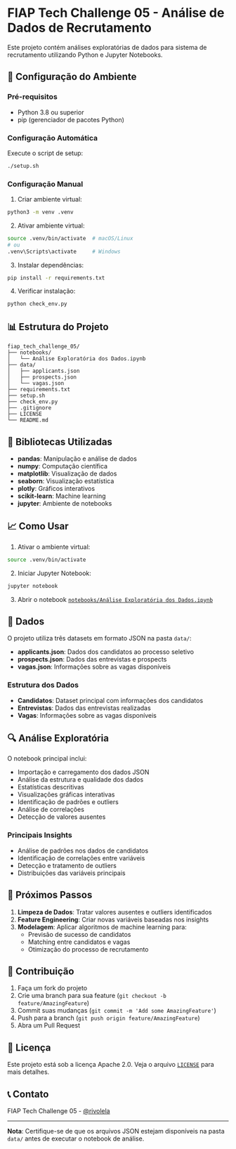 # FIAP Tech Challenge 05 - Análise de Dados de Recrutamento

Este projeto contém análises exploratórias de dados para sistema de recrutamento utilizando Python e Jupyter Notebooks.

## 🚀 Configuração do Ambiente

### Pré-requisitos
- Python 3.8 ou superior
- pip (gerenciador de pacotes Python)

### Configuração Automática
Execute o script de setup:
```bash
./setup.sh
```

### Configuração Manual
1. Criar ambiente virtual:
```bash
python3 -m venv .venv
```

2. Ativar ambiente virtual:
```bash
source .venv/bin/activate  # macOS/Linux
# ou
.venv\Scripts\activate     # Windows
```

3. Instalar dependências:
```bash
pip install -r requirements.txt
```

4. Verificar instalação:
```bash
python check_env.py
```

## 📊 Estrutura do Projeto

```
fiap_tech_challenge_05/
├── notebooks/
│   └── Análise Exploratória dos Dados.ipynb
├── data/
│   ├── applicants.json
│   ├── prospects.json
│   └── vagas.json
├── requirements.txt
├── setup.sh
├── check_env.py
├── .gitignore
├── LICENSE
└── README.md
```

## 🔧 Bibliotecas Utilizadas

- **pandas**: Manipulação e análise de dados
- **numpy**: Computação científica
- **matplotlib**: Visualização de dados
- **seaborn**: Visualização estatística
- **plotly**: Gráficos interativos
- **scikit-learn**: Machine learning
- **jupyter**: Ambiente de notebooks

## 📈 Como Usar

1. Ativar o ambiente virtual:
```bash
source .venv/bin/activate
```

2. Iniciar Jupyter Notebook:
```bash
jupyter notebook
```

3. Abrir o notebook [`notebooks/Análise Exploratória dos Dados.ipynb`](notebooks/Análise%20Exploratória%20dos%20Dados.ipynb)

## 📝 Dados

O projeto utiliza três datasets em formato JSON na pasta `data/`:
- **applicants.json**: Dados dos candidatos ao processo seletivo
- **prospects.json**: Dados das entrevistas e prospects
- **vagas.json**: Informações sobre as vagas disponíveis

### Estrutura dos Dados
- **Candidatos**: Dataset principal com informações dos candidatos
- **Entrevistas**: Dados das entrevistas realizadas  
- **Vagas**: Informações sobre as vagas disponíveis

## 🔍 Análise Exploratória

O notebook principal inclui:
- Importação e carregamento dos dados JSON
- Análise da estrutura e qualidade dos dados
- Estatísticas descritivas
- Visualizações gráficas interativas
- Identificação de padrões e outliers
- Análise de correlações
- Detecção de valores ausentes

### Principais Insights
- Análise de padrões nos dados de candidatos
- Identificação de correlações entre variáveis
- Detecção e tratamento de outliers
- Distribuições das variáveis principais

## 🔮 Próximos Passos

1. **Limpeza de Dados**: Tratar valores ausentes e outliers identificados
2. **Feature Engineering**: Criar novas variáveis baseadas nos insights
3. **Modelagem**: Aplicar algoritmos de machine learning para:
   - Previsão de sucesso de candidatos
   - Matching entre candidatos e vagas
   - Otimização do processo de recrutamento

## 🤝 Contribuição

1. Faça um fork do projeto
2. Crie uma branch para sua feature (`git checkout -b feature/AmazingFeature`)
3. Commit suas mudanças (`git commit -m 'Add some AmazingFeature'`)
4. Push para a branch (`git push origin feature/AmazingFeature`)
5. Abra um Pull Request

## 📄 Licença

Este projeto está sob a licença Apache 2.0. Veja o arquivo [`LICENSE`](LICENSE) para mais detalhes.

## 📞 Contato

FIAP Tech Challenge 05 - [@rivolela](https://github.com/rivolela/fiap_tech_challenge_05)

---
**Nota**: Certifique-se de que os arquivos JSON estejam disponíveis na pasta `data/` antes de executar o notebook de análise.
